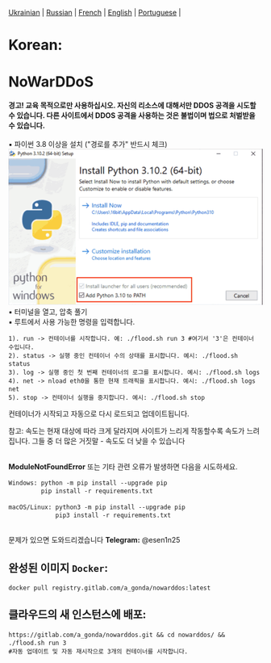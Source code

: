 [Ukrainian](https://github.com/AlexTrushkovsky/NoWarDDoS/blob/main/README.md) | [Russian](https://github.com/AlexTrushkovsky/NoWarDDoS/blob/main/README_ru.md) |   [French](https://github.com/AlexTrushkovsky/NoWarDDoS/blob/main/README_fr.md) | [English](https://github.com/AlexTrushkovsky/NoWarDDoS/blob/main/README_en.md) | [Portuguese](https://github.com/AlexTrushkovsky/NoWarDDoS/blob/main/README_pt.md) |

# <b1>Korean:</b1>
# NoWarDDoS

**경고! 교육 목적으로만 사용하십시오. 자신의 리소스에 대해서만 DDOS 공격을 시도할 수 있습니다.
다른 사이트에서 DDOS 공격을 사용하는 것은 불법이며 법으로 처벌받을 수 있습니다.**
<br />
<br />▪ 파이썬 3.8 이상을 설치 ("경로를 추가" 반드시 체크)
![Python setup in Windows](images/windows-python-install.png)
<br />▪ 터미널을 열고, 압축 풀기
<br />▪ 루트에서 사용 가능한 명령을 입력합니다.
```
1). run -> 컨테이너를 시작합니다. 예: ./flood.sh run 3 #여기서 '3'은 컨테이너 수입니다.
2). status -> 실행 중인 컨테이너 수의 상태를 표시합니다. 예시: ./flood.sh status
3). log -> 실행 중인 첫 번째 컨테이너의 로그를 표시합니다. 예시: ./flood.sh logs
4). net -> nload eth0을 통한 현재 트래픽을 표시합니다. 예시: ./flood.sh logs net
5). stop -> 컨테이너 실행을 중지합니다. 예시: ./flood.sh stop
```
컨테이너가 시작되고 자동으로 다시 로드되고 업데이트됩니다.

참고: 속도는 현재 대상에 따라 크게 달라지며 사이트가 느리게 작동할수록 속도가 느려집니다.
그들 중 더 많은 거짓말 - 속도도 더 낮을 수 있습니다

<br />**ModuleNotFoundError** 또는 기타 관련 오류가 발생하면 다음을 시도하세요.
```
Windows: python -m pip install --upgrade pip
         pip install -r requirements.txt
         
macOS/Linux: python3 -m pip install --upgrade pip
             pip3 install -r requirements.txt
```

<br />문제가 있으면 도와드리겠습니다 **Telegram:** @esen1n25
## 완성된 이미지 `Docker`:
```shell
docker pull registry.gitlab.com/a_gonda/nowarddos:latest
```

## 클라우드의 새 인스턴스에 배포:
```shell
https://gitlab.com/a_gonda/nowarddos.git && cd nowarddos/ && ./flood.sh run 3 
#자동 업데이트 및 자동 재시작으로 3개의 컨테이너를 시작합니다.
```
